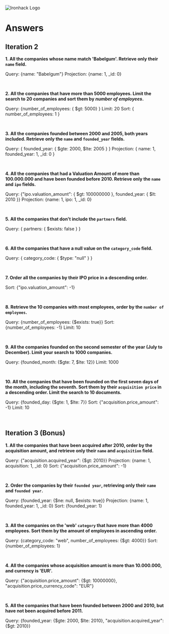 ![Ironhack Logo](https://i.imgur.com/1QgrNNw.png)

# Answers

## Iteration 2

**1. All the companies whose name match 'Babelgum'. Retrieve only their `name` field.**

<!-- Your Query Goes Here -->

Query: {name: "Babelgum"}
Projection: {name: 1, \_id: 0}

<br>

**2. All the companies that have more than 5000 employees. Limit the search to 20 companies and sort them by _number of employees_.**

<!-- Your Query Goes Here -->

Query: {number_of_employees: { $gt: 5000} }
Limit: 20
Sort: { number_of_employees: 1 }

<br>

**3. All the companies founded between 2000 and 2005, both years included. Retrieve only the `name` and `founded_year` fields.**

<!-- Your Query Goes Here -->

Query: { founded_year: { $gte: 2000, $lte: 2005 } }
Projection: { name: 1, founded_year: 1, \_id: 0 }

<br>

**4. All the companies that had a Valuation Amount of more than 100.000.000 and have been founded before 2010. Retrieve only the `name` and `ipo` fields.**

<!-- Your Query Goes Here -->

Query: {"ipo.valuation_amount": { $gt: 100000000 }, founded_year: { $lt: 2010 }}
Projection: {name: 1, ipo: 1, \_id: 0}

<br>

**5. All the companies that don't include the `partners` field.**

<!-- Your Query Goes Here -->

Query: { partners: { $exists: false } }

<br>

**6. All the companies that have a null value on the `category_code` field.**

<!-- Your Query Goes Here -->

Query: { category_code: { $type: "null" } }

<br>

**7. Order all the companies by their IPO price in a descending order.**

<!-- Your Query Goes Here -->

Sort: {"ipo.valuation_amount": -1}

<br>

**8. Retrieve the 10 companies with most employees, order by the `number of employees`.**

<!-- Your Query Goes Here -->

Query: {number_of_employees: {$exists: true}}
Sort: {number_of_employees: -1}
Limit: 10

<br>

**9. All the companies founded on the second semester of the year (July to December). Limit your search to 1000 companies.**

<!-- Your Query Goes Here -->

Query: {founded_month: {$gte: 7, $lte: 12}}
Limit: 1000

<br>

**10. All the companies that have been founded on the first seven days of the month, including the seventh. Sort them by their `acquisition price` in a descending order. Limit the search to 10 documents.**

<!-- Your Query Goes Here -->

Query: {founded_day: {$gte: 1, $lte: 7}}
Sort: {"acquisition.price_amount": -1}
Limit: 10

<br>

## Iteration 3 (Bonus)

**1. All the companies that have been acquired after 2010, order by the acquisition amount, and retrieve only their `name` and `acquisition` field.**

<!-- Your Query Goes Here -->

Query: {"acquisition.acquired_year": {$gt: 2010}}
Projection: {name: 1, acquisition: 1, \_id: 0}
Sort: {"acquisition.price_amount": -1}

<br>

**2. Order the companies by their `founded year`, retrieving only their `name` and `founded year`.**

<!-- Your Query Goes Here -->

Query: {founded_year: {$ne: null, $exists: true}}
Projection: {name: 1, founded_year: 1, \_id: 0}
Sort: {founded_year: 1}

<br>

**3. All the companies on the 'web' `category` that have more than 4000 employees. Sort them by the amount of employees in ascending order.**

<!-- Your Query Goes Here -->

Query: {category_code: "web", number_of_employees: {$gt: 4000}}
Sort: {number_of_employees: 1}

<br>

**4. All the companies whose acquisition amount is more than 10.000.000, and currency is 'EUR'.**

<!-- Your Query Goes Here -->

Query: {"acquisition.price_amount": {$gt: 10000000}, "acquisition.price_currency_code": "EUR"}

<br>

**5. All the companies that have been founded between 2000 and 2010, but have not been acquired before 2011.**

<!-- Your Query Goes Here -->

Query: {founded_year: {$gte: 2000, $lte: 2010}, "acquisition.acquired_year": {$gt: 2010}}

<br>
